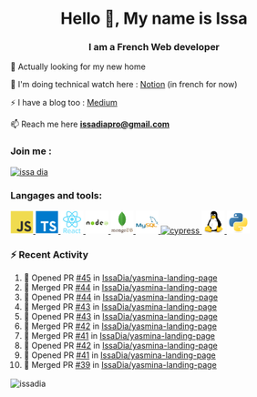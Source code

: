 <h1 align="center">Hello 👋, My name is Issa</h1>
<h3 align="center">I am a French Web developer</h3>


🔭 Actually looking for my new home


📝 I'm doing technical watch here :  [Notion](https://www.notion.so/Veille-Techno-Issa-2572f315bd9348c3a13dcb8b8c3cdb0d) (in french for now)

⚡ I have a blog too : [Medium](https://medium.com/@issadia)

📫 Reach me here **issadiapro@gmail.com**

<h3 align="left">Join me :</h3>
<p align="left">
<a href="https://linkedin.com/in/issa-dia-dev/" target="blank"><img align="center" src="https://raw.githubusercontent.com/rahuldkjain/github-profile-readme-generator/master/src/images/icons/Social/linked-in-alt.svg" alt="issa dia" height="30" width="40" /></a>
</p>

<h3 align="left">Langages and tools:</h3>
<p align="left"> 
  <a href="https://developer.mozilla.org/en-US/docs/Web/JavaScript" target="_blank"> <img src="https://raw.githubusercontent.com/devicons/devicon/master/icons/javascript/javascript-original.svg" alt="javascript" width="40" height="40"/> </a>
  <a href="https://www.typescriptlang.org/" target="_blank"> <img src="https://raw.githubusercontent.com/devicons/devicon/master/icons/typescript/typescript-original.svg" alt="typescript" width="40" height="40"/> </a>
  <a href="https://reactjs.org/" target="_blank"> <img src="https://raw.githubusercontent.com/devicons/devicon/master/icons/react/react-original-wordmark.svg" alt="react" width="40" height="40"/> </a>
  <a href="https://nodejs.org" target="_blank"> <img src="https://raw.githubusercontent.com/devicons/devicon/master/icons/nodejs/nodejs-original-wordmark.svg" alt="nodejs" width="40" height="40"/> </a>
   <a href="https://www.mongodb.com/" target="_blank"> <img src="https://raw.githubusercontent.com/devicons/devicon/master/icons/mongodb/mongodb-original-wordmark.svg" alt="mongodb" width="40" height="40"/> </a>
  <a href="https://www.mysql.com/" target="_blank"> <img src="https://raw.githubusercontent.com/devicons/devicon/master/icons/mysql/mysql-original-wordmark.svg" alt="mysql" width="40" height="40"/> </a>
  <a href="https://www.cypress.io" target="_blank"> <img src="https://raw.githubusercontent.com/simple-icons/simple-icons/6e46ec1fc23b60c8fd0d2f2ff46db82e16dbd75f/icons/cypress.svg" alt="cypress" width="40" height="40"/> </a>
  <a href="https://www.linux.org/" target="_blank"> <img src="https://raw.githubusercontent.com/devicons/devicon/master/icons/linux/linux-original.svg" alt="linux" width="40" height="40"/> </a> 
    <a href="https://www.python.org" target="_blank"> <img src="https://raw.githubusercontent.com/devicons/devicon/master/icons/python/python-original.svg" alt="python" width="40" height="40"/> </a>
</p>

### :zap: Recent Activity

<!--START_SECTION:activity-->
1. 💪 Opened PR [#45](https://github.com/IssaDia/yasmina-landing-page/pull/45) in [IssaDia/yasmina-landing-page](https://github.com/IssaDia/yasmina-landing-page)
2. 🎉 Merged PR [#44](https://github.com/IssaDia/yasmina-landing-page/pull/44) in [IssaDia/yasmina-landing-page](https://github.com/IssaDia/yasmina-landing-page)
3. 💪 Opened PR [#44](https://github.com/IssaDia/yasmina-landing-page/pull/44) in [IssaDia/yasmina-landing-page](https://github.com/IssaDia/yasmina-landing-page)
4. 🎉 Merged PR [#43](https://github.com/IssaDia/yasmina-landing-page/pull/43) in [IssaDia/yasmina-landing-page](https://github.com/IssaDia/yasmina-landing-page)
5. 💪 Opened PR [#43](https://github.com/IssaDia/yasmina-landing-page/pull/43) in [IssaDia/yasmina-landing-page](https://github.com/IssaDia/yasmina-landing-page)
6. 🎉 Merged PR [#42](https://github.com/IssaDia/yasmina-landing-page/pull/42) in [IssaDia/yasmina-landing-page](https://github.com/IssaDia/yasmina-landing-page)
7. 🎉 Merged PR [#41](https://github.com/IssaDia/yasmina-landing-page/pull/41) in [IssaDia/yasmina-landing-page](https://github.com/IssaDia/yasmina-landing-page)
8. 💪 Opened PR [#42](https://github.com/IssaDia/yasmina-landing-page/pull/42) in [IssaDia/yasmina-landing-page](https://github.com/IssaDia/yasmina-landing-page)
9. 💪 Opened PR [#41](https://github.com/IssaDia/yasmina-landing-page/pull/41) in [IssaDia/yasmina-landing-page](https://github.com/IssaDia/yasmina-landing-page)
10. 🎉 Merged PR [#39](https://github.com/IssaDia/yasmina-landing-page/pull/39) in [IssaDia/yasmina-landing-page](https://github.com/IssaDia/yasmina-landing-page)
<!--END_SECTION:activity-->

<p><img align="center" src="https://github-readme-streak-stats.herokuapp.com/?user=issadia&" alt="issadia" /></p>

